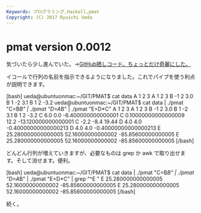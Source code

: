 ```yaml
---
Keywords: プログラミング,Haskell,pmat
Copyright: (C) 2017 Ryuichi Ueda
---
```


# pmat version 0.0012
気づいたら少し進んでいた。→<a target="_blank" href="https://github.com/ryuichiueda/PMAT/blob/658756a93c0716864bd275ac957bbeb9d9b8f608/pmat.hs" title="pmat.hs">GitHub晒しコード。ちょっとだけ奇麗にした。</a>

イコールで行列の名前を指示できるようになりました。これでパイプを使う利点が説明できます。

[bash]
ueda\@ubuntuonmac:~/GIT/PMAT$ cat data 
A 1 2 3
A 1 2 3
B -1 2 3.0
B 1 -2 3.1
B 1 2 -3.2
ueda\@ubuntuonmac:~/GIT/PMAT$ cat data | ./pmat &quot;C=B*B&quot; |
./pmat &quot;D=A*B&quot; | ./pmat &quot;E=D*C&quot;
A 1 2 3
A 1 2 3
B -1 2 3.0
B 1 -2 3.1
B 1 2 -3.2
C 6.0 0.0 -6.400000000000001
C 0.10000000000000009 12.2 -13.120000000000001
C -2.2 -8.4 19.44
D 4.0 4.0 -0.40000000000000213
D 4.0 4.0 -0.40000000000000213
E 25.280000000000005 52.16000000000002 -85.85600000000005
E 25.280000000000005 52.16000000000002 -85.85600000000005
[/bash]

どんどん行列が増えていきますが、必要なものは grep か awk で取り出せます。そして消せます。便利。

[bash]
ueda\@ubuntuonmac:~/GIT/PMAT$ cat data | ./pmat &quot;C=B*B&quot; 
| ./pmat &quot;D=A*B&quot; | ./pmat &quot;E=D*C&quot; | grep &quot;^E &quot;
E 25.280000000000005 52.16000000000002 -85.85600000000005
E 25.280000000000005 52.16000000000002 -85.85600000000005
[/bash]

続く。
